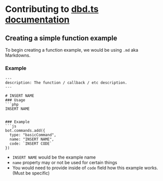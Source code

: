 # Contributing to [dbd.ts documentation](https://dbd-ts.gitbook.io/)

## Creating a simple function example 

To begin creating a function example, we would be using `.md` aka Markdowns.

### Example

```
---
description: The function / callback / etc description.
---

# INSERT NAME
### Usage
```php
INSERT NAME


### Example
```js
bot.commands.add({
  type: "basicCommand",
  name: "INSERT NAME",
  code: `INSERT CODE`
})
```
- `INSERT NAME` would be the example name 
- `name` property may or not be used for certain things
- You would need to provide inside of `code` field how this example works. (Must be specific)